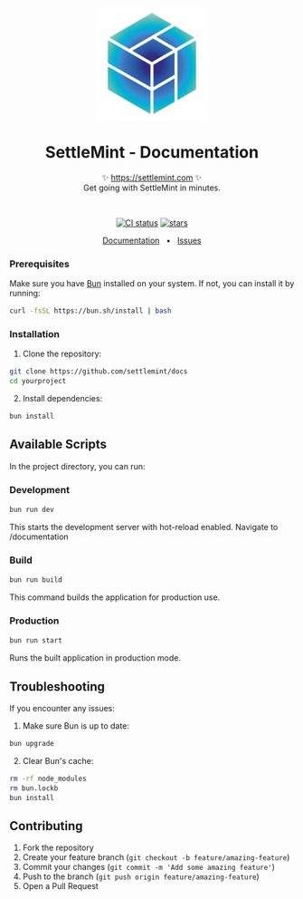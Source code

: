 <p align="center">
  <img src="https://github.com/settlemint/sdk/blob/main/logo.svg" width="200px" align="center" alt="SettleMint logo" />
  <h1 align="center">SettleMint - Documentation</h1>
  <p align="center">
    ✨ <a href="https://settlemint.com">https://settlemint.com</a> ✨
    <br/>
    Get going with SettleMint in minutes.
  </p>
</p>
<br/>
<p align="center">
<a href="https://github.com/settlemint/docs/actions?query=branch%3Amain"><img src="https://github.com/settlemint/docs/actions/workflows/branch.yml/badge.svg?event=push&branch=main" alt="CI status" /></a>
<a href="https://github.com/settlemint/docs" rel="nofollow"><img src="https://img.shields.io/github/stars/settlemint/docs" alt="stars"></a>
</p>

<div align="center">
  <a href="https://console.settlemint.com/documentation/">Documentation</a>
  <span>&nbsp;&nbsp;•&nbsp;&nbsp;</span>
  <a href="https://github.com/settlemint/docs/issues">Issues</a>
  <br />
</div>

### Prerequisites

Make sure you have [Bun](https://bun.sh/) installed on your system. If not, you
can install it by running:

```bash
curl -fsSL https://bun.sh/install | bash
```

### Installation

1. Clone the repository:

```bash
git clone https://github.com/settlemint/docs
cd yourproject
```

2. Install dependencies:

```bash
bun install
```

## Available Scripts

In the project directory, you can run:

### Development

```bash
bun run dev
```

This starts the development server with hot-reload enabled. 
Navigate to /documentation

### Build

```bash
bun run build
```

This command builds the application for production use.

### Production

```bash
bun run start
```

Runs the built application in production mode.

## Troubleshooting

If you encounter any issues:

1. Make sure Bun is up to date:

```bash
bun upgrade
```

2. Clear Bun's cache:

```bash
rm -rf node_modules
rm bun.lockb
bun install
```

## Contributing

1. Fork the repository
2. Create your feature branch (`git checkout -b feature/amazing-feature`)
3. Commit your changes (`git commit -m 'Add some amazing feature'`)
4. Push to the branch (`git push origin feature/amazing-feature`)
5. Open a Pull Request
